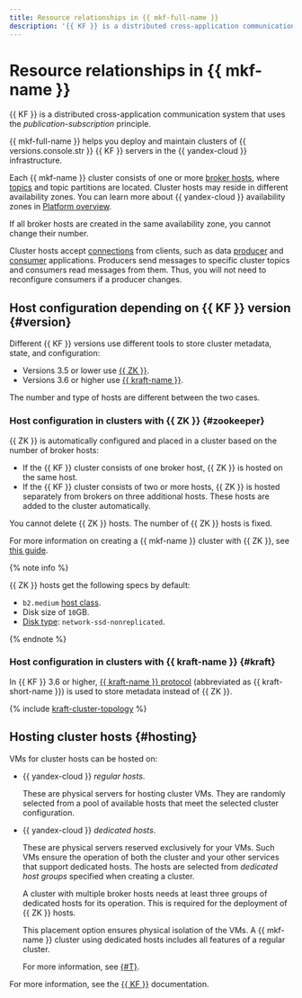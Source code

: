 ```yaml
---
title: Resource relationships in {{ mkf-full-name }}
description: '{{ KF }} is a distributed cross-application communication system that uses the _publication-subscription_ principle. With {{ mkf-full-name }}, you can deploy and maintain {{ KF }} {{ versions.console.str }} server clusters in the {{ yandex-cloud }} infrastructure. Each {{ mkf-name }} cluster consists of one or more broker hosts, where topics and topic partitions are located.'
---
```


# Resource relationships in {{ mkf-name }}

{{ KF }} is a distributed cross-application communication system that uses the _publication-subscription_ principle.

{{ mkf-full-name }} helps you deploy and maintain clusters of {{ versions.console.str }} {{ KF }} servers in the {{ yandex-cloud }} infrastructure.


Each {{ mkf-name }} cluster consists of one or more [broker hosts](brokers.md), where [topics](topics.md) and topic partitions are located. Cluster hosts may reside in different availability zones. You can learn more about {{ yandex-cloud }} availability zones in [Platform overview](../../overview/concepts/geo-scope.md).

If all broker hosts are created in the same availability zone, you cannot change their number.


Cluster hosts accept [connections](../operations/connect/clients.md) from clients, such as data [producer](producers-consumers.md) and [consumer](producers-consumers.md) applications. Producers send messages to specific cluster topics and consumers read messages from them. Thus, you will not need to reconfigure consumers if a producer changes.

## Host configuration depending on {{ KF }} version {#version}

Different {{ KF }} versions use different tools to store cluster metadata, state, and configuration:

* Versions 3.5 or lower use [{{ ZK }}](#zookeeper).
* Versions 3.6 or higher use [{{ kraft-name }}](#kraft).

The number and type of hosts are different between the two cases.

### Host configuration in clusters with {{ ZK }} {#zookeeper}

{{ ZK }} is automatically configured and placed in a cluster based on the number of broker hosts:

* If the {{ KF }} cluster consists of one broker host, {{ ZK }} is hosted on the same host.
* If the {{ KF }} cluster consists of two or more hosts, {{ ZK }} is hosted separately from brokers on three additional hosts. These hosts are added to the cluster automatically.

You cannot delete {{ ZK }} hosts. The number of {{ ZK }} hosts is fixed.

For more information on creating a {{ mkf-name }} cluster with {{ ZK }}, see [this guide](../operations/cluster-create.md#create-cluster).

{% note info %}

{{ ZK }} hosts get the following specs by default:

* `b2.medium` [host class](instance-types.md).
* Disk size of `10`GB.
* [Disk type](storage.md): `network-ssd-nonreplicated`.

{% endnote %}

### Host configuration in clusters with {{ kraft-name }} {#kraft}

In {{ KF }} 3.6 or higher, [{{ kraft-name }} protocol](kraft.md) (abbreviated as {{ kraft-short-name }}) is used to store metadata instead of {{ ZK }}.

{% include [kraft-cluster-topology](../../_includes/mdb/mkf/kraft-cluster-topology.md) %}

## Hosting cluster hosts {#hosting}

VMs for cluster hosts can be hosted on:
* {{ yandex-cloud }} *regular hosts*.

  These are physical servers for hosting cluster VMs. They are randomly selected from a pool of available hosts that meet the selected cluster configuration.


* {{ yandex-cloud }} *dedicated hosts*.


  These are physical servers reserved exclusively for your VMs. Such VMs ensure the operation of both the cluster and your other services that support dedicated hosts. The hosts are selected from *dedicated host groups* specified when creating a cluster.

  A cluster with multiple broker hosts needs at least three groups of dedicated hosts for its operation. This is required for the deployment of {{ ZK }} hosts.

  This placement option ensures physical isolation of the VMs. A {{ mkf-name }} cluster using dedicated hosts includes all features of a regular cluster.

  For more information, see [{#T}](../../compute/concepts/dedicated-host.md).


For more information, see the [{{ KF }}](https://kafka.apache.org/intro) documentation.
